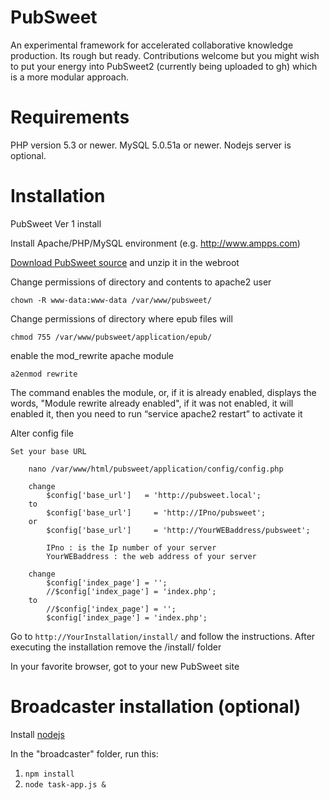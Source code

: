PubSweet
========

An experimental framework for accelerated collaborative knowledge production. Its rough but ready. Contributions welcome but you might wish to put your energy into PubSweet2 (currently being uploaded to gh) which is a more modular approach.

Requirements
============

PHP version 5.3 or newer.
MySQL 5.0.51a or newer.
Nodejs server is optional.

Installation
============

PubSweet Ver 1 install

Install Apache/PHP/MySQL environment (e.g. http://www.ampps.com)

[Download PubSweet source](https://github.com/BookSprints/PubSweet/archive/master.zip) and unzip it in the webroot

			
Change permissions of directory and contents to apache2 user

	chown -R www-data:www-data /var/www/pubsweet/
	
Change permissions of directory where epub files will 

	chmod 755 /var/www/pubsweet/application/epub/

enable the mod_rewrite apache module

	a2enmod rewrite

The command enables the module, or, if it is already enabled, displays the words, "Module rewrite already
enabled", if it was not enabled, it will enabled it, then you need to run “service apache2 restart” to activate it


Alter config file

	Set your base URL

		nano /var/www/html/pubsweet/application/config/config.php

		change
			$config['base_url']   = 'http://pubsweet.local';
		to
			$config['base_url']     = 'http://IPno/pubsweet';
		or
			$config['base_url']     = 'http://YourWEBaddress/pubsweet';

			IPno : is the Ip number of your server
			YourWEBaddress : the web address of your server

		change
			$config['index_page'] = '';
			//$config['index_page'] = 'index.php';
		to
			//$config['index_page'] = '';
			$config['index_page'] = 'index.php';

Go to `http://YourInstallation/install/` and follow the instructions. After executing the installation remove the /install/ folder


In your favorite browser, got to your new PubSweet site

Broadcaster installation (optional)
===================

Install [nodejs](http://nodejs.org/download/) 

In the "broadcaster" folder, run this:

1. `npm install`
2. `node task-app.js &`